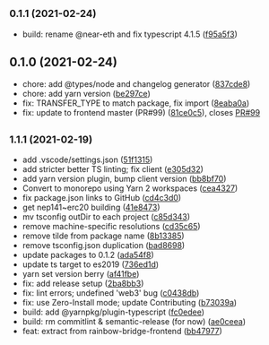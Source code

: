## <small>0.1.1 (2021-02-24)</small>

* build: rename @near-eth and fix typescript 4.1.5 ([f95a5f3](https://github.com/near/rainbow-bridge-client/commit/f95a5f3))



## 0.1.0 (2021-02-24)

* chore: add @types/node and changelog generator ([837cde8](https://github.com/near/rainbow-bridge-lib/commit/837cde8))
* chore: add yarn version ([be297ce](https://github.com/near/rainbow-bridge-lib/commit/be297ce))
* fix: TRANSFER_TYPE to match package, fix import ([8eaba0a](https://github.com/near/rainbow-bridge-lib/commit/8eaba0a))
* fix: update to frontend master (PR#99) ([81ce0c5](https://github.com/near/rainbow-bridge-lib/commit/81ce0c5)), closes [PR#99](https://github.com/PR/issues/99)



## <small>1.1.1 (2021-02-19)</small>

* add .vscode/settings.json ([51f1315](https://github.com/near/rainbow-bridge-lib/commit/51f1315))
* add stricter better TS linting; fix client ([e305d32](https://github.com/near/rainbow-bridge-lib/commit/e305d32))
* add yarn version plugin, bump client version ([bb8bf70](https://github.com/near/rainbow-bridge-lib/commit/bb8bf70))
* Convert to monorepo using Yarn 2 workspaces ([cea4327](https://github.com/near/rainbow-bridge-lib/commit/cea4327))
* fix package.json links to GitHub ([cd4c3d0](https://github.com/near/rainbow-bridge-lib/commit/cd4c3d0))
* get nep141~erc20 building ([41e8473](https://github.com/near/rainbow-bridge-lib/commit/41e8473))
* mv tsconfig outDir to each project ([c85d343](https://github.com/near/rainbow-bridge-lib/commit/c85d343))
* remove machine-specific resolutions ([cd35c65](https://github.com/near/rainbow-bridge-lib/commit/cd35c65))
* remove tilde from package name ([8b13385](https://github.com/near/rainbow-bridge-lib/commit/8b13385))
* remove tsconfig.json duplication ([bad8698](https://github.com/near/rainbow-bridge-lib/commit/bad8698))
* update packages to 0.1.2 ([ada54f8](https://github.com/near/rainbow-bridge-lib/commit/ada54f8))
* update ts target to es2019 ([736ed1d](https://github.com/near/rainbow-bridge-lib/commit/736ed1d))
* yarn set version berry ([af41fbe](https://github.com/near/rainbow-bridge-lib/commit/af41fbe))
* fix: add release setup ([2ba8bb3](https://github.com/near/rainbow-bridge-lib/commit/2ba8bb3))
* fix: lint errors; undefined 'web3' bug ([c0438db](https://github.com/near/rainbow-bridge-lib/commit/c0438db))
* fix: use Zero-Install mode; update Contributing ([b73039a](https://github.com/near/rainbow-bridge-lib/commit/b73039a))
* build: add @yarnpkg/plugin-typescript ([fc0edee](https://github.com/near/rainbow-bridge-lib/commit/fc0edee))
* build: rm commitlint & semantic-release (for now) ([ae0ceea](https://github.com/near/rainbow-bridge-lib/commit/ae0ceea))
* feat: extract from rainbow-bridge-frontend ([bb47977](https://github.com/near/rainbow-bridge-lib/commit/bb47977))



